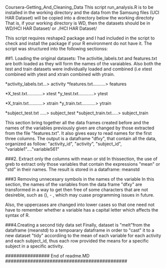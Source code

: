 Coursera-Getting_And_Cleaning_Data
This script run_analysis.R is to be installed in the working directory and the data from the Samsung files (UCI HAR Dataset)
will be copied into a directory below the working directoty That is, if your working directory is WD, then the datasets should be in WD/HCI HAR Dataset/ or ./HCI HAR Dataset/ 

This script requires reshape2 package and I had included in the script to check and install the package if your R environment do
not have it.  The script was structured into the following sectionss:


##1. Loading the original datasets:
The activitie_labels.txt and features.txt are both loaded as they will form the names of the varaiables.
Also both the test and train datasets were individually loaded and combined (i.e xtest combined with ytest and xtrain combined 
with ytrain. 

*activity_labels.txt...> activity
*features.txt..........> features

*X_test.txt............> xtest
*y_test.txt............> ytest

*X_train.txt...........> xtrain
*y_train.txt...........> ytrain

*subject_test.txt .....> subject_test
*subject_train.txt.....> subject_train


This section bring together all the data frames created before and the names of the variables previously given are changed 
by those extracted from the file "features.txt".
It also gives easy to read names for the first three columns. The output is a dataframe "dfxy", that contain all the data, 
organized as follow:  "activity_id", "activity", "subject_id", "variable1"...."variable561"


###2. Extract only the columns with mean or std
In thissection, the use of greb to extract only those variables that contain the expressions "mean" or "std" in 
their names. The result is stored in a dataframe:  meanstd


###3 Removing unnecesary symbols in the names of the variable
In this section, the names of the variables from the data frame "dfxy" are transformed in a way to get then free 
of some characters that are not desireble, such as (), - , which may cuase programming issues in future. 

Also, the uppercases are changed into lower cases so that one need not have to remember whether a variable has a capital letter 
which affects the syntax of R.


###4.Creating a second tidy data set
Finally,  dataset is "melt"from the dataframe (meanstd) to a tempoarary dataframe in order to "cast" it to a new dataset "tidy"
accordiing to the mean of each variable for each activity and each subject_id, thus each row provided the means for a specific subject in a specific activity.

################ End of readme.MD ############################################ 
